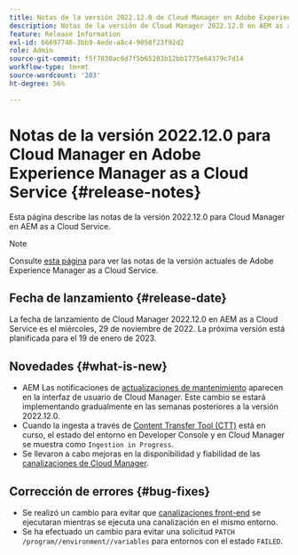 ```yaml
---
title: Notas de la versión 2022.12.0 de Cloud Manager en Adobe Experience Manager as a Cloud Service
description: Notas de la versión de Cloud Manager 2022.12.0 en AEM as a Cloud Service.
feature: Release Information
exl-id: 66697746-3bb9-4ede-a8c4-9050f23f92d2
role: Admin
source-git-commit: f5f7830ac6d7f5b65203b12bb1775e64379c7d14
workflow-type: tm+mt
source-wordcount: '203'
ht-degree: 56%

---
```


# Notas de la versión 2022.12.0 para Cloud Manager en Adobe Experience Manager as a Cloud Service {#release-notes}

Esta página describe las notas de la versión 2022.12.0 para Cloud Manager en AEM as a Cloud Service.

>[!NOTE]
>
>Consulte [esta página](/help/release-notes/release-notes-cloud/release-notes-current.md) para ver las notas de la versión actuales de Adobe Experience Manager as a Cloud Service.

## Fecha de lanzamiento {#release-date}

La fecha de lanzamiento de Cloud Manager 2022.12.0 en AEM as a Cloud Service es el miércoles, 29 de noviembre de 2022. La próxima versión está planificada para el 19 de enero de 2023.

## Novedades {#what-is-new}

* AEM Las notificaciones de [actualizaciones de mantenimiento](/help/overview/what-is-new-and-different.md#aem-updates) aparecen en la interfaz de usuario de Cloud Manager. Este cambio se estará implementando gradualmente en las semanas posteriores a la versión 2022.12.0.
* Cuando la ingesta a través de [Content Transfer Tool (CTT)](/help/journey-migration/content-transfer-tool/using-content-transfer-tool/overview-content-transfer-tool.md) está en curso, el estado del entorno en Developer Console y en Cloud Manager se muestra como `Ingestion in Progress`.
* Se llevaron a cabo mejoras en la disponibilidad y fiabilidad de las [canalizaciones de Cloud Manager](/help/implementing/cloud-manager/configuring-pipelines/introduction-ci-cd-pipelines.md).

## Corrección de errores {#bug-fixes}

* Se realizó un cambio para evitar que [canalizaciones front-end](/help/implementing/cloud-manager/configuring-pipelines/introduction-ci-cd-pipelines.md#front-end) se ejecutaran mientras se ejecuta una canalización en el mismo entorno.
* Se ha efectuado un cambio para evitar una solicitud `PATCH /program//environment//variables` para entornos con el estado `FAILED`.

